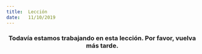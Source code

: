 ```yaml
---
title:  Lección
date:   11/10/2019
---
```


### <center>Todavía estamos trabajando en esta lección. Por favor, vuelva más tarde.</center>